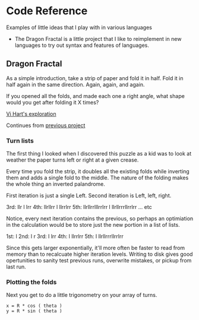 # Code Reference

Examples of little ideas that I play with in various languages

- The Dragon Fractal is a little project that I like to reimplement in new languages to try out syntax and features of languages.



## Dragon Fractal

As a simple introduction, take a strip of paper and fold it in half. Fold it in half again in the same direction. Again, again, and again.

If you opened all the folds, and made each one a right angle, what shape would you get after folding it X times?

[Vi Hart's exploration](https://www.youtube.com/watch?v=EdyociU35u8)

Continues from [previous project](https://github.com/dotHTM/dragon)

### Turn lists

The first thing I looked when I discovered this puzzle as a kid was to look at weather the paper turns left or right at a given crease.

Every time you fold the strip, it doubles all the existing folds while inverting them and adds a single fold to the middle. The nature of the folding makes the whole thing an inverted palandrome. 

First iteration is just a single Left.
Second iteration is Left, left, right.

3rd: llr l lrr
4th: llrllrr l llrrlrr
5th: llrllrrlllrrlrr l llrllrrrllrrlrr
... etc

Notice, every next iteration contains the previous, so perhaps an optimiation in the calculation would be to store just the new portion in a list of lists.

1st: l
2nd: l r
3rd: l lrr
4th: l llrrlrr
5th: l llrllrrrllrrlrr

Since this gets larger exponentially, it'll more often be faster to read from memory than to recalcuate higher iteration levels. Writing to disk gives good opertunities to sanity test previous runs, overwrite mistakes, or pickup from last run.

### Plotting the folds

Next you get to do a little trigonometry on your array of turns.

    x = R * cos ( theta )
    y = R * sin ( theta )

